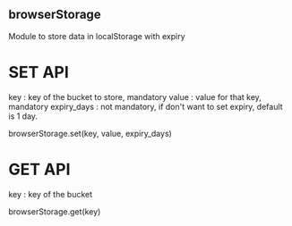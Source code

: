 ## browserStorage
Module to store data in localStorage with expiry

# SET API
key : key of the bucket to store, mandatory
value : value for that key, mandatory
expiry_days : not mandatory, if don't want to set expiry, default is 1 day.

browserStorage.set(key, value, expiry_days) 

# GET API
key : key of the bucket

browserStorage.get(key)



